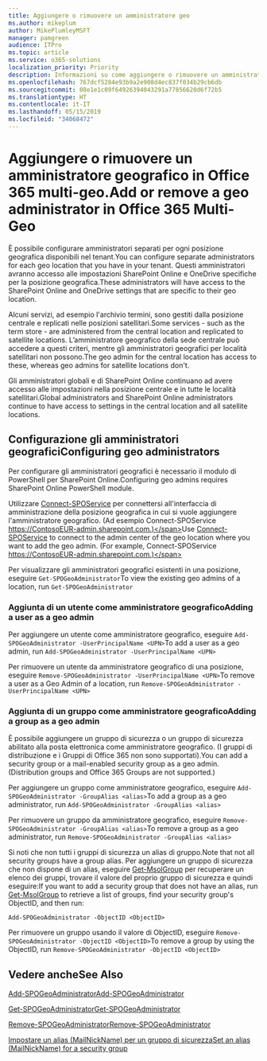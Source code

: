 ```yaml
---
title: Aggiungere o rimuovere un amministratore geo
ms.author: mikeplum
author: MikePlumleyMSFT
manager: pamgreen
audience: ITPro
ms.topic: article
ms.service: o365-solutions
localization_priority: Priority
description: Informazioni su come aggiungere o rimuovere un amministratore geografico in Office 365 multi-geo.
ms.openlocfilehash: 767dcf5284e93b9a2e908d4ec837f034b29cb6db
ms.sourcegitcommit: 08e1e1c09f64926394043291a77856620d6f72b5
ms.translationtype: HT
ms.contentlocale: it-IT
ms.lasthandoff: 05/15/2019
ms.locfileid: "34068472"
---
```

# <a name="add-or-remove-a-geo-administrator-in-office-365-multi-geo"></a><span data-ttu-id="4c43d-103">Aggiungere o rimuovere un amministratore geografico in Office 365 multi-geo.</span><span class="sxs-lookup"><span data-stu-id="4c43d-103">Add or remove a geo administrator in Office 365 Multi-Geo</span></span>

<span data-ttu-id="4c43d-104">È possibile configurare amministratori separati per ogni posizione geografica disponibili nel tenant.</span><span class="sxs-lookup"><span data-stu-id="4c43d-104">You can configure separate administrators for each geo location that you have in your tenant.</span></span> <span data-ttu-id="4c43d-105">Questi amministratori avranno accesso alle impostazioni SharePoint Online e OneDrive specifiche per la posizione geografica.</span><span class="sxs-lookup"><span data-stu-id="4c43d-105">These administrators will have access to the SharePoint Online and OneDrive settings that are specific to their geo location.</span></span>

<span data-ttu-id="4c43d-106">Alcuni servizi, ad esempio l'archivio termini, sono gestiti dalla posizione centrale e replicati nelle posizioni satellitari.</span><span class="sxs-lookup"><span data-stu-id="4c43d-106">Some services - such as the term store - are administered from the central location and replicated to satellite locations.</span></span> <span data-ttu-id="4c43d-107">L’amministratore geografico della sede centrale può accedere a questi criteri, mentre gli amministratori geografici per località satellitari non possono.</span><span class="sxs-lookup"><span data-stu-id="4c43d-107">The geo admin for the central location has access to these, whereas geo admins for satellite locations don't.</span></span>

<span data-ttu-id="4c43d-108">Gli amministratori globali e di SharePoint Online continuano ad avere accesso alle impostazioni nella posizione centrale e in tutte le località satellitari.</span><span class="sxs-lookup"><span data-stu-id="4c43d-108">Global administrators and SharePoint Online administrators continue to have access to settings in the central location and all satellite locations.</span></span>

## <a name="configuring-geo-administrators"></a><span data-ttu-id="4c43d-109">Configurazione gli amministratori geografici</span><span class="sxs-lookup"><span data-stu-id="4c43d-109">Configuring geo administrators</span></span>

<span data-ttu-id="4c43d-110">Per configurare gli amministratori geografici è necessario il modulo di PowerShell per SharePoint Online.</span><span class="sxs-lookup"><span data-stu-id="4c43d-110">Configuring geo admins requires SharePoint Online PowerShell module.</span></span>

<span data-ttu-id="4c43d-111">Utilizzare [Connect-SPOService](https://docs.microsoft.com/powershell/module/sharepoint-online/Connect-SPOService) per connettersi all'interfaccia di amministrazione della posizione geografica in cui si vuole aggiungere l'amministratore geografico. (Ad esempio Connect-SPOService  https://ContosoEUR-admin.sharepoint.com.)</span><span class="sxs-lookup"><span data-stu-id="4c43d-111">Use [Connect-SPOService](https://docs.microsoft.com/powershell/module/sharepoint-online/Connect-SPOService) to connect to the admin center of the geo location where you want to add the geo admin. (For example, Connect-SPOService  https://ContosoEUR-admin.sharepoint.com.)</span></span>

<span data-ttu-id="4c43d-112">Per visualizzare gli amministratori geografici esistenti in una posizione, eseguire `Get-SPOGeoAdministrator`</span><span class="sxs-lookup"><span data-stu-id="4c43d-112">To view the existing geo admins of a location, run `Get-SPOGeoAdministrator`</span></span>

### <a name="adding-a-user-as-a-geo-admin"></a><span data-ttu-id="4c43d-113">Aggiunta di un utente come amministratore geografico</span><span class="sxs-lookup"><span data-stu-id="4c43d-113">Adding a user as a geo admin</span></span>

<span data-ttu-id="4c43d-114">Per aggiungere un utente come amministratore geografico, eseguire `Add-SPOGeoAdministrator -UserPrincipalName <UPN>`</span><span class="sxs-lookup"><span data-stu-id="4c43d-114">To add a user as a geo admin, run `Add-SPOGeoAdministrator -UserPrincipalName <UPN>`</span></span>

<span data-ttu-id="4c43d-115">Per rimuovere un utente da amministratore geografico di una posizione, eseguire  `Remove-SPOGeoAdministrator -UserPrincipalName <UPN>`</span><span class="sxs-lookup"><span data-stu-id="4c43d-115">To remove a user as a Geo Admin of a location, run  `Remove-SPOGeoAdministrator -UserPrincipalName <UPN>`</span></span>

### <a name="adding-a-group-as-a-geo-admin"></a><span data-ttu-id="4c43d-116">Aggiunta di un gruppo come amministratore geografico</span><span class="sxs-lookup"><span data-stu-id="4c43d-116">Adding a group as a geo admin</span></span>

<span data-ttu-id="4c43d-117">È possibile aggiungere un gruppo di sicurezza o un gruppo di sicurezza abilitato alla posta elettronica come amministratore geografico. (I gruppi di distribuzione e i Gruppi di Office 365 non sono supportati).</span><span class="sxs-lookup"><span data-stu-id="4c43d-117">You can add a security group or a mail-enabled security group as a geo admin. (Distribution groups and Office 365 Groups are not supported.)</span></span>

<span data-ttu-id="4c43d-118">Per aggiungere un gruppo come amministratore geografico, eseguire `Add-SPOGeoAdministrator -GroupAlias <alias>`</span><span class="sxs-lookup"><span data-stu-id="4c43d-118">To add a group as a geo administrator, run `Add-SPOGeoAdministrator -GroupAlias <alias>`</span></span>

<span data-ttu-id="4c43d-119">Per rimuovere un gruppo da amministratore geografico, eseguire `Remove-SPOGeoAdministrator -GroupAlias <alias>`</span><span class="sxs-lookup"><span data-stu-id="4c43d-119">To remove a group as a geo administrator, run `Remove-SPOGeoAdministrator -GroupAlias <alias>`</span></span>

<span data-ttu-id="4c43d-120">Si noti che non tutti i gruppi di sicurezza un alias di gruppo.</span><span class="sxs-lookup"><span data-stu-id="4c43d-120">Note that not all security groups have a group alias.</span></span> <span data-ttu-id="4c43d-121">Per aggiungere un gruppo di sicurezza che non dispone di un alias, eseguire [Get-MsolGroup](https://docs.microsoft.com/it-IT/powershell/module/msonline/get-msolgroup) per recuperare un elenco dei gruppi, trovare il valore del proprio gruppo di sicurezza e quindi eseguire:</span><span class="sxs-lookup"><span data-stu-id="4c43d-121">If you want to add a security group that does not have an alias, run [Get-MsolGroup](https://docs.microsoft.com/en-us/powershell/module/msonline/get-msolgroup) to retrieve a list of groups, find your security group's ObjectID, and then run:</span></span>

`Add-SPOGeoAdministrator -ObjectID <ObjectID>`

<span data-ttu-id="4c43d-122">Per rimuovere un gruppo usando il valore di ObjectID, eseguire `Remove-SPOGeoAdministrator -ObjectID <ObjectID>`</span><span class="sxs-lookup"><span data-stu-id="4c43d-122">To remove a group by using the ObjectID, run `Remove-SPOGeoAdministrator -ObjectID <ObjectID>`</span></span>

## <a name="see-also"></a><span data-ttu-id="4c43d-123">Vedere anche</span><span class="sxs-lookup"><span data-stu-id="4c43d-123">See Also</span></span>

[<span data-ttu-id="4c43d-124">Add-SPOGeoAdministrator</span><span class="sxs-lookup"><span data-stu-id="4c43d-124">Add-SPOGeoAdministrator</span></span>](https://docs.microsoft.com/powershell/module/sharepoint-online/add-spogeoadministrator)

[<span data-ttu-id="4c43d-125">Get-SPOGeoAdministrator</span><span class="sxs-lookup"><span data-stu-id="4c43d-125">Get-SPOGeoAdministrator</span></span>](https://docs.microsoft.com/powershell/module/sharepoint-online/get-spogeoadministrator)

[<span data-ttu-id="4c43d-126">Remove-SPOGeoAdministrator</span><span class="sxs-lookup"><span data-stu-id="4c43d-126">Remove-SPOGeoAdministrator</span></span>](https://docs.microsoft.com/powershell/module/sharepoint-online/remove-spogeoadministrator)

[<span data-ttu-id="4c43d-127">Impostare un alias (MailNickName) per un gruppo di sicurezza</span><span class="sxs-lookup"><span data-stu-id="4c43d-127">Set an alias (MailNickName) for a security group</span></span>](https://docs.microsoft.com/it-IT/powershell/module/azuread/set-azureadgroup)